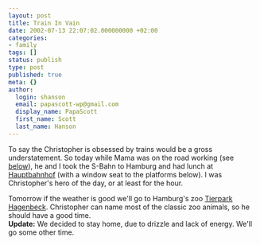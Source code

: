 ```yaml
---
layout: post
title: Train In Vain
date: 2002-07-13 22:07:02.000000000 +02:00
categories:
- family
tags: []
status: publish
type: post
published: true
meta: {}
author:
  login: shanson
  email: papascott-wp@gmail.com
  display_name: PapaScott
  first_name: Scott
  last_name: Hanson
---
```

<p>To say the Christopher is obsessed by trains would be a gross understatement. So today while Mama was on the road working (see <a href="http://www.papascott.de/2002/07/13/1805.php#001805">below</a>), he and I took the S-Bahn to Hamburg and had lunch at <a href="http://www.bahnhof-hamburg.de/wandelhalle.html">Hauptbahnhof</a> (with a window seat to the platforms below). I was Christopher's hero of the day, or at least for the hour.</p>
<p>Tomorrow if the weather is good we'll go to Hamburg's zoo <a href="http://www.hagenbeck.de/"> Tierpark Hagenbeck</a>. Christopher can name most of the classic zoo animals, so he should have a good time.<br />
 <b>Update:</b> We decided to stay home, due to drizzle and lack of energy. We'll go some other time.</p>
